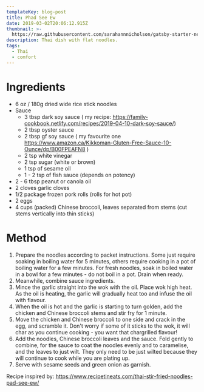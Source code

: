 ```yaml
---
templateKey: blog-post
title: Phad See Ew
date: 2019-03-02T20:06:12.915Z
thumbnail: >-
  https://raw.githubusercontent.com/sarahannnicholson/gatsby-starter-netlify-cms/master/static/img/phad_see_ew.jpg
description: Thai dish with flat noodles.
tags:
  - Thai
  - comfort
---
```

# Ingredients

* 6 oz / 180g dried wide rice stick noodles 
* Sauce
  * 3 tbsp dark soy sauce ( my recipe: <https://family-cookbook.netlify.com/recipes/2019-04-10-dark-soy-sauce/>)
  * 2 tbsp oyster sauce
  * 2 tbsp gf soy sauce ( my favourite one <https://www.amazon.ca/Kikkoman-Gluten-Free-Sauce-10-Ounce/dp/B00FPEAFN8> )
  * 2 tsp white vinegar
  * 2 tsp sugar (white or brown)
  * 1 tsp of sesame oil
  * 1 - 2 tsp of fish sauce (depends on potency)
* 2 - 6 tbsp peanut or canola oil
* 2 cloves garlic cloves
* 1/2 package frozen pork rolls (rolls for hot pot)
* 2 eggs
* 4 cups (packed) Chinese broccoli, leaves separated from stems (cut stems vertically into thin sticks)

# Method

1. Prepare the noodles according to packet instructions. Some just require soaking in boiling water for 5 minutes, others require cooking in a pot of boiling water for a few minutes. For fresh noodles, soak in boiled water in a bowl for a few minutes - do not boil in a pot. Drain when ready.
2. Meanwhile, combine sauce ingredients.
3. Mince the garlic straight into the wok with the oil. Place wok high heat. As the oil is heating, the garlic will gradually heat too and infuse the oil with flavour.
4. When the oil is hot and the garlic is starting to turn golden, add the chicken and Chinese broccoli stems and stir fry for 1 minute.
5. Move the chicken and Chinese broccoli to one side and crack in the egg, and scramble it. Don't worry if some of it sticks to the wok, it will char as you continue cooking - you want that chargrilled flavour!
6. Add the noodles, Chinese broccoli leaves and the sauce. Fold gently to combine, for the sauce to coat the noodles evenly and to caramelise, and the leaves to just wilt. They only need to be just wilted because they will continue to cook while you are plating up.
7. Serve with sesame seeds and green onion as garnish.

Recipe inspired by: <https://www.recipetineats.com/thai-stir-fried-noodles-pad-see-ew/>
